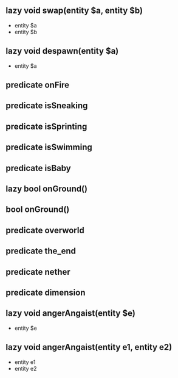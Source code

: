 ## lazy void swap(entity $a, entity $b)
- entity $a
- entity $b



## lazy void despawn(entity $a)
- entity $a



## predicate onFire


## predicate isSneaking


## predicate isSprinting


## predicate isSwimming


## predicate isBaby


## lazy bool onGround()


## bool onGround()


## predicate overworld


## predicate the_end


## predicate nether


## predicate dimension


## lazy void angerAngaist(entity $e)
- entity $e



## lazy void angerAngaist(entity e1, entity e2)
- entity e1
- entity e2




